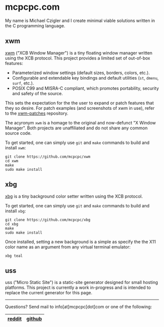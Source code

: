 # mcpcpc.com

My name is Michael Czigler and I create minimal viable solutions written in the C programming language.

## xwm

[xwm](https://github.com/mcpcpc/xwm) ("XCB Window Manager") is a tiny floating 
window manager written using the XCB protocol. This project provides a limited 
set of out-of-box features:

* Parameterized window settings (default sizes, borders, colors, etc.).
* Configurable and extendable key bindings and default utilities (`st`, 
  `dmenu`, `surf`, etc.).
* POSIX C99 and MISRA-C compliant, which  promotes portability, security and 
  safety of the source.

This sets the expectation for the the user to expand or patch features that they
so desire. For patch examples (and screenshots of xwm in use), refer to the
[xwm-patches](http://github.com/mcpcpc/xwm-patches) repository.

The acyronym `xwm` is a homage to the original and now-defunct "X Window Manager". 
Both projects are unaffiliated and do not share any common source code.

To get started, one can simply use `git` and `make` commands to build and install
`xwm`:

```shell
git clone https://github.com/mcpcpc/xwm
cd xwm
make
sudo make install
```

## xbg

[xbg](https://github.com/mcpcpc/xbg) is a tiny background color setter written 
using the XCB protocol. 

To get started, one can simply use `git` and `make` commands to build and install 
`xbg`:

```shell
git clone https://github.com/mcpcpc/xbg
cd xbg
make
sudo make install
```

Once installed, setting a new background is a simple as specify the the X11 color name as an argument from any virtual terminal emulator:

```shell
xbg teal
```

## uss

uss ("Micro Static Site") is a static-site generator designed for small 
hosting platforms. This project is currently a work in-progress and is 
intended to replace the current generator for this page.

---

Questions? Send mail to info[at]mcpcpc[dot]com or one of the following:

| [reddit](https://www.reddit.com/user/mcpcpc) | [github](https://github.com/mcpcpc) |
| ------ | ------ |
